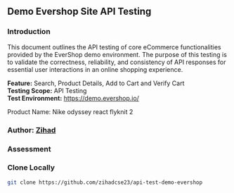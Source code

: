 ## Demo Evershop Site API Testing

### Introduction
This document outlines the API testing of core eCommerce functionalities provided by the EverShop demo environment. The purpose of this testing is to validate the correctness, reliability, and consistency of API responses for essential user interactions in an online shopping experience.

**Feature:** Search, Product Details, Add to Cart and Verify Cart <br>
**Testing Scope:** API Testing <br>
**Test Environment:** <a href="https://demo.evershop.io/" target="_blank">https://demo.evershop.io/</a> <br>


Product Name: Nike odyssey react flyknit 2

### Author: [Zihad](https://github.com/zihadcse23)


### Assessment

### Clone Locally
```bash 
git clone https://github.com/zihadcse23/api-test-demo-evershop
```
